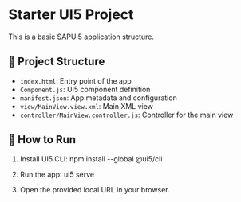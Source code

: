 # Starter UI5 Project

This is a basic SAPUI5 application structure.

## 📁 Project Structure

- `index.html`: Entry point of the app
- `Component.js`: UI5 component definition
- `manifest.json`: App metadata and configuration
- `view/MainView.view.xml`: Main XML view
- `controller/MainView.controller.js`: Controller for the main view

## 🚀 How to Run

1. Install UI5 CLI:
   npm install --global @ui5/cli

2. Run the app:
   ui5 serve

3. Open the provided local URL in your browser.
